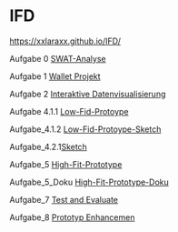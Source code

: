 # IFD
https://xxlaraxx.github.io/IFD/


Aufgabe 0 <a href="https://webuser.hs-furtwangen.de/~goeppert/IFD/IFD_0/IFD_0.html">SWAT-Analyse</a>


Aufgabe 1 <a href="https://github.com/XxLaraxX/IFD/blob/main/IFD_1_Walletprojekt.pdf">Wallet Projekt </a>
         
         
Aufgabe 2 <a href="https://github.com/XxLaraxX/IFD/blob/main/IFD_3_interaktive%20Datenvisualierung.pdf">Interaktive Datenvisualisierung </a>

Aufgabe 4.1.1 <a href="https://github.com/XxLaraxX/IFD/blob/main/Low-Fid%20Prototype.pdf">Low-Fid-Protoype </a>

Aufgabe_4.1.2 <a href="https://github.com/XxLaraxX/IFD/blob/main/Low-Fid%20Protoype_Sketch.pdf">Low-Fid-Protoype-Sketch </a>

Aufgabe_4.2.1<a href="https://github.com/XxLaraxX/IFD/blob/main/Sketch_von_lara_Göppert.pdf">Sketch </a>


Aufgabe_5 <a href="https://xd.adobe.com/view/2f0c1d47-15ff-4055-8cf2-b2e6bdca0e92-7a5f/">High-Fit-Prototype </a>

Aufgabe_5_Doku <a href="https://github.com/XxLaraxX/IFD/blob/main/IFD_Aufgabe5%2C6_Doku.pdf">High-Fit-Prototype-Doku </a>

Aufgabe_7 <a href="https://github.com/XxLaraxX/IFD/blob/main/Test%20and%20Evaluate.pdf">Test and Evaluate </a>

Aufgabe_8 <a href="https://xd.adobe.com/view/31ecf7c5-edb9-4480-8080-73923f47fe94-64bf/?fullscreen">Prototyp Enhancemen</a>
